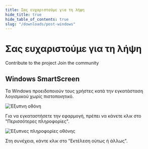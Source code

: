 ```yaml
---
title: Σας ευχαριστούμε για τη λήψη
hide_title: true
hide_table_of_contents: true
slug: "/downloads/post-windows"
---
```


<div className="text-center margin-top--xl">

# Σας ευχαριστούμε για τη λήψη

<div className="row margin-bottom--lg padding--sm flex-center">
<Link className="button button--outline button--warning button--lg margin--sm" href="/contributing">
  Contribute to the project
</Link>
<Link className="button button--outline button--info button--lg margin--sm" href="https://linwood.dev/matrix">
  Join the community
</Link>

</div>

## Windows SmartScreen


Τα Windows προειδοποιούν τους χρήστες κατά την εγκατάσταση λογισμικού χωρίς πιστοποιητικό.

![Έξυπνη οθόνη](/img/smart-screen.png)

Για να εγκαταστήσετε την εφαρμογή, πρέπει να κάνετε κλικ στο "Περισσότερες πληροφορίες".

![Έξυπνες πληροφορίες οθόνης](/img/smart-screen-more-info.png)

Στη συνέχεια, κάντε κλικ στο "Εκτέλεση ούτως ή άλλως".

</div>
